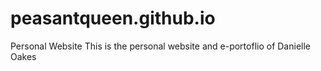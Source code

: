 # peasantqueen.github.io
Personal Website
This is the personal website and e-portoflio of Danielle Oakes
